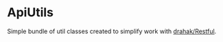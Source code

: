ApiUtils
==========

Simple bundle of util classes created to simplify work with [drahak/Restful](https://github.com/drahak/Restful).



